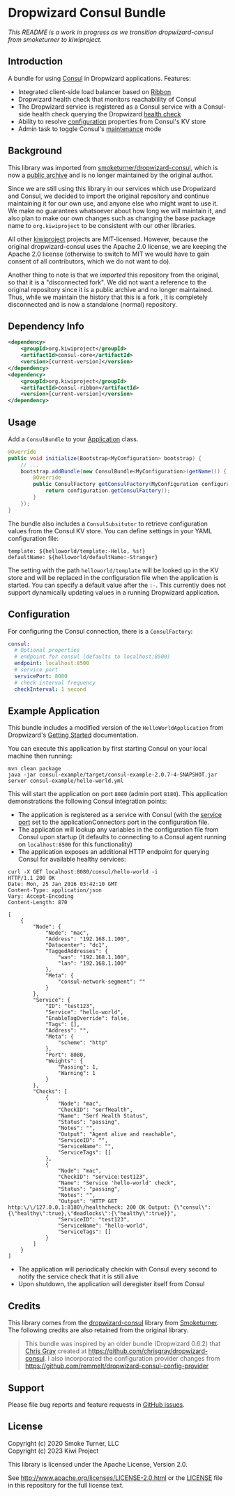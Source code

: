 Dropwizard Consul Bundle
========================

_This README is a work in progress as we transition dropwizard-consul from smoketurner to kiwiproject._

Introduction
------------

A bundle for using [Consul](https://consul.io) in Dropwizard applications. Features:

* Integrated client-side load balancer based on [Ribbon](https://github.com/netflix/ribbon)
* Dropwizard health check that monitors reachablility of Consul
* The Dropwizard service is registered as a Consul service with a Consul-side health check querying the Dropwizard [health check](https://www.dropwizard.io/en/latest/manual/core.html#health-checks)
* Ability to resolve [configuration](https://www.dropwizard.io/en/latest/manual/core.html#configuration) properties from Consul's KV store
* Admin task to toggle Consul's [maintenance](https://www.consul.io/api/agent.html#enable-maintenance-mode) mode

Background
----------

This library was imported from [smoketurner/dropwizard-consul](https://github.com/smoketurner/dropwizard-consul), which
is now a [public archive](https://docs.github.com/en/repositories/archiving-a-github-repository/archiving-repositories)
and is no longer maintained by the original author.

Since we are still using this library in our services which use Dropwizard and Consul, we decided to import the original
repository and continue maintaining it for our own use, and anyone else who might want to use it.  We make no guarantees
whatsoever about how long we will maintain it, and also plan to make our own changes such as changing the base package
name to `org.kiwiproject` to be consistent with our other libraries.

All other [kiwiproject](https://github.com/kiwiproject/) projects are MIT-licensed. However, because the original
dropwizard-consul uses the Apache 2.0 license, we are keeping the Apache 2.0 license (otherwise to switch to MIT we would
have to gain consent of all contributors, which we do not want to do).

Another thing to note is that we _imported_ this repository from the original, so that it is a "disconnected fork". We
did not want a reference to the original repository since it is a public archive and no longer maintained. Thus, while
we maintain the history that this is a fork , it is completely disconnected and is now a standalone (normal) repository.

Dependency Info
---------------
```xml
<dependency>
    <groupId>org.kiwiproject</groupId>
    <artifactId>consul-core</artifactId>
    <version>[current-version]</version>
</dependency>
<dependency>
    <groupId>org.kiwiproject</groupId>
    <artifactId>consul-ribbon</artifactId>
    <version>[current-version]</version>
</dependency>
```

Usage
-----
Add a `ConsulBundle` to your [Application](https://javadoc.io/doc/io.dropwizard/dropwizard-project/latest/io/dropwizard/core/Application.html) class.

```java
@Override
public void initialize(Bootstrap<MyConfiguration> bootstrap) {
    // ...
    bootstrap.addBundle(new ConsulBundle<MyConfiguration>(getName()) {
        @Override
        public ConsulFactory getConsulFactory(MyConfiguration configuration) {
            return configuration.getConsulFactory();
        }
    });
}
```

The bundle also includes a `ConsulSubsitutor` to retrieve configuration values from the Consul KV store. You can define settings in your YAML configuration file:

```
template: ${helloworld/template:-Hello, %s!}
defaultName: ${helloworld/defaultName:-Stranger}
```

The setting with the path `helloworld/template` will be looked up in the KV store and will be replaced in the configuration file when the application is started. You can specify a default value after the `:-`. This currently does not support dynamically updating values in a running Dropwizard application.

Configuration
-------------
For configuring the Consul connection, there is a `ConsulFactory`:

```yaml
consul:
  # Optional properties
  # endpoint for consul (defaults to localhost:8500)
  endpoint: localhost:8500
  # service port
  servicePort: 8080
  # check interval frequency
  checkInterval: 1 second
```

Example Application
-------------------
This bundle includes a modified version of the `HelloWorldApplication` from Dropwizard's [Getting Started](https://www.dropwizard.io/en/latest/getting-started.html) documentation.

You can execute this application by first starting Consul on your local machine then running:

```
mvn clean package
java -jar consul-example/target/consul-example-2.0.7-4-SNAPSHOT.jar server consul-example/hello-world.yml
```

This will start the application on port `8080` (admin port `8180`). This application demonstrations the following Consul integration points:

- The application is registered as a service with Consul (with the [service port](https://developer.hashicorp.com/consul/docs/services/configuration/services-configuration-reference#port) set to the applicationConnectors port in the configuration file.
- The application will lookup any variables in the configuration file from Consul upon startup (it defaults to connecting to a Consul agent running on `localhost:8500` for this functionality)
- The application exposes an additional HTTP endpoint for querying Consul for available healthy services:
```
curl -X GET localhost:8080/consul/hello-world -i
HTTP/1.1 200 OK
Date: Mon, 25 Jan 2016 03:42:10 GMT
Content-Type: application/json
Vary: Accept-Encoding
Content-Length: 870

[
    {
        "Node": {
            "Node": "mac",
            "Address": "192.168.1.100",
            "Datacenter": "dc1",
            "TaggedAddresses": {
                "wan": "192.168.1.100",
                "lan": "192.168.1.100"
            },
            "Meta": {
                "consul-network-segment": ""
            }
        },
        "Service": {
            "ID": "test123",
            "Service": "hello-world",
            "EnableTagOverride": false,
            "Tags": [],
            "Address": "",
            "Meta": {
                "scheme": "http"
            },
            "Port": 8080,
            "Weights": {
                "Passing": 1,
                "Warning": 1
            }
        },
        "Checks": [
            {
                "Node": "mac",
                "CheckID": "serfHealth",
                "Name": "Serf Health Status",
                "Status": "passing",
                "Notes": "",
                "Output": "Agent alive and reachable",
                "ServiceID": "",
                "ServiceName": "",
                "ServiceTags": []
            },
            {
                "Node": "mac",
                "CheckID": "service:test123",
                "Name": "Service 'hello-world' check",
                "Status": "passing",
                "Notes": "",
                "Output": "HTTP GET http:\/\/127.0.0.1:8180\/healthcheck: 200 OK Output: {\"consul\":{\"healthy\":true},\"deadlocks\":{\"healthy\":true}}",
                "ServiceID": "test123",
                "ServiceName": "hello-world",
                "ServiceTags": []
            }
        ]
    }
]
```
- The application will periodically checkin with Consul every second to notify the service check that it is still alive
- Upon shutdown, the application will deregister itself from Consul

Credits
-------
This library comes from the [dropwizard-consul](https://github.com/smoketurner/dropwizard-consul) library from
[Smoketurner](https://github.com/smoketurner/). The following credits are also retained from the original library.

> This bundle was inspired by an older bundle (Dropwizard 0.6.2) that [Chris Gray](https://github.com/chrisgray) created at https://github.com/chrisgray/dropwizard-consul. I also incorporated the configuration provider changes from https://github.com/remmelt/dropwizard-consul-config-provider

Support
-------
Please file bug reports and feature requests in [GitHub issues](https://github.com/kiwiproject/dropwizard-consul/issues).

License
-------
Copyright (c) 2020 Smoke Turner, LLC \
Copyright (c) 2023 Kiwi Project

This library is licensed under the Apache License, Version 2.0.

See http://www.apache.org/licenses/LICENSE-2.0.html or the [LICENSE](LICENSE) file in this repository for the full license text.
